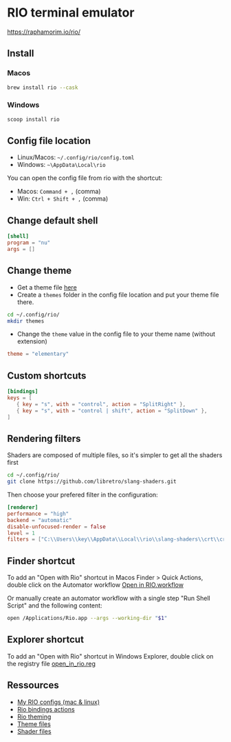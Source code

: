 # RIO terminal emulator

https://raphamorim.io/rio/

## Install

### Macos

```sh
brew install rio --cask
```

### Windows

```sh
scoop install rio
```

## Config file location

- Linux/Macos: `~/.config/rio/config.toml`
- Windows: `~\AppData\Local\rio`

You can open the config file from rio with the shortcut:
- Macos: `Command + ,` (comma)
- Win: `Ctrl + Shift + ,` (comma)

## Change default shell

```toml
[shell]
program = "nu"
args = []
```

## Change theme

- Get a theme file [here](https://github.com/mbadolato/iTerm2-Color-Schemes/tree/master/rio)
- Create a `themes` folder in the config file location and put your theme file there.

```sh
cd ~/.config/rio/
mkdir themes
```

- Change the `theme` value in the config file to your theme name (without extension)

```toml
theme = "elementary"
```

## Custom shortcuts

```toml
[bindings]
keys = [
   { key = "s", with = "control", action = "SplitRight" },
   { key = "s", with = "control | shift", action = "SplitDown" },
]
```

## Rendering filters

Shaders are composed of multiple files, so it's simpler to get all the shaders first
```sh
cd ~/.config/rio/
git clone https://github.com/libretro/slang-shaders.git
```

Then choose your prefered filter in the configuration:
```toml
[renderer]
performance = "high"
backend = "automatic"
disable-unfocused-render = false
level = 1
filters = ["C:\\Users\\key\\AppData\\Local\\rio\\slang-shaders\\crt\\crt-gdv-mini-ultra-trinitron.slangp"]
```

## Finder shortcut

To add an "Open with Rio" shortcut in Macos Finder > Quick Actions, double click on the Automator workflow [Open in RIO.workflow](../assets/rio/Open%20in%20RIO.workflow/)

Or manually create an automator workflow with a single step "Run Shell Script" and the following content:
```sh
open /Applications/Rio.app --args --working-dir "$1"
```

## Explorer shortcut

To add an "Open with Rio" shortcut in Windows Explorer, double click on the registry file [open_in_rio.reg](../assets/rio/open_in_rio.reg)

## Ressources
- [My RIO configs (mac & linux)](../assets/rio/)
- [Rio bindings actions](https://raphamorim.io/rio/docs/config/bindings/#action)
- [Rio theming](https://raphamorim.io/rio/docs/config/theme)
- [Theme files](https://github.com/mbadolato/iTerm2-Color-Schemes/tree/master/rio)
- [Shader files](https://github.com/libretro/slang-shaders)

